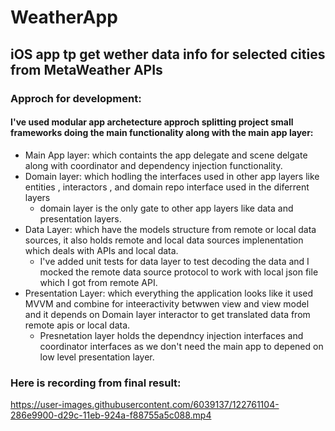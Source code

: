 # WeatherApp

## iOS app tp get wether data info for selected cities from MetaWeather APIs

### Approch for development:
#### I've used modular app archetecture approch splitting project small frameworks doing the main functionality along with the main app layer:
- Main App layer: which containts the app delegate and scene delgate along with coordinator and dependency injection functionality.
- Domain layer: which hodling the interfaces used in other app layers like entities , interactors , and domain repo interface used in the diferrent layers
  - domain layer is the only gate to other app layers like data and presentation layers.
- Data Layer: which have the models structure from remote or local data sources, it also holds remote and local data sources implenentation which deals with APIs and local data.
  - I've added unit tests for data layer to test decoding the data and I mocked the remote data source protocol to work with local json file which I got from remote API.
- Presentation Layer: which everything the application looks like it used MVVM and combine for inteeractivity betwwen view and view model and it depends on Domain layer interactor to get translated data from remote apis or local data.
  - Presnetation layer holds the dependncy injection interfaces and coordinator interfaces as we don't need the main app to depened on low level presentation layer.


### Here is recording from final result:



https://user-images.githubusercontent.com/6039137/122761104-286e9900-d29c-11eb-924a-f88755a5c088.mp4


